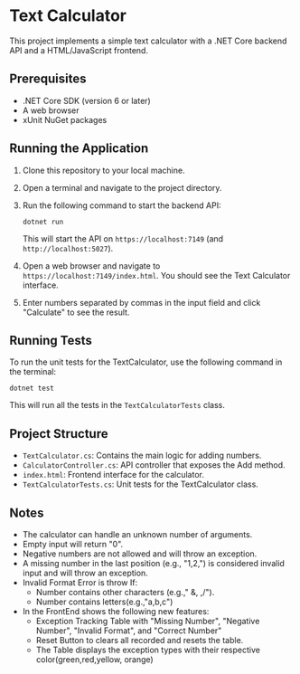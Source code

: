 # Text Calculator

This project implements a simple text calculator with a .NET Core backend API and a HTML/JavaScript frontend.

## Prerequisites

- .NET Core SDK (version 6 or later)
- A web browser
- xUnit NuGet packages

## Running the Application

1. Clone this repository to your local machine.

2. Open a terminal and navigate to the project directory.

3. Run the following command to start the backend API:

   ```
   dotnet run
   ```

   This will start the API on `https://localhost:7149` (and `http://localhost:5027`).

4. Open a web browser and navigate to `https://localhost:7149/index.html`. You should see the Text Calculator interface.

5. Enter numbers separated by commas in the input field and click "Calculate" to see the result.

## Running Tests

To run the unit tests for the TextCalculator, use the following command in the terminal:

```
dotnet test
```

This will run all the tests in the `TextCalculatorTests` class.

## Project Structure

- `TextCalculator.cs`: Contains the main logic for adding numbers.
- `CalculatorController.cs`: API controller that exposes the Add method.
- `index.html`: Frontend interface for the calculator.
- `TextCalculatorTests.cs`: Unit tests for the TextCalculator class.

## Notes

- The calculator can handle an unknown number of arguments.
- Empty input will return "0".
- Negative numbers are not allowed and will throw an exception.
- A missing number in the last position (e.g., "1,2,") is considered invalid input and will throw an exception.
- Invalid Format Error is throw If:
   - Number contains other characters (e.g.," &, ,/").
   - Number contains letters(e.g.,"a,b,c")
- In the FrontEnd shows the following new features:
  - Exception Tracking Table with "Missing Number", "Negative Number", "Invalid Format", and "Correct Number"
  - Reset Button to clears all recorded and resets the table.
  - The Table displays the exception types with their respective color(green,red,yellow, orange) 
 

 